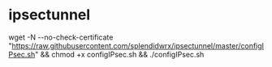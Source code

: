 # ipsectunnel

wget -N --no-check-certificate "https://raw.githubusercontent.com/splendidwrx/ipsectunnel/master/configIPsec.sh" && chmod +x configIPsec.sh && ./configIPsec.sh
